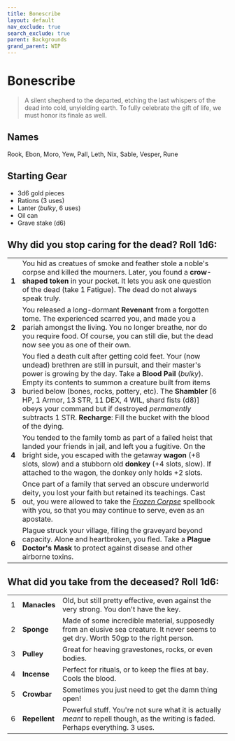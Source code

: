 ```yaml
---
title: Bonescribe
layout: default
nav_exclude: true
search_exclude: true
parent: Backgrounds
grand_parent: WIP
---
```


# Bonescribe

> A silent shepherd to the departed, etching the last whispers of the dead into cold, unyielding earth. To fully celebrate the gift of life, we must honor its finale as well.

## Names
Rook, Ebon, Moro, Yew, Pall, Leth, Nix, Sable, Vesper, Rune

## Starting Gear

- 3d6 gold pieces
- Rations (3 uses)
- Lanter (_bulky_, 6 uses)
- Oil can
- Grave stake (d6)

## Why did you stop caring for the dead? Roll 1d6:

|     |               |                                                                                                                                       |
| --- | ------------- | ------------------------------------------------------------------------------------------------------------------------------------- |
| **1** | You hid as creatues of smoke and feather stole a noble's corpse and killed the mourners. Later, you found a **crow-shaped token** in your pocket. It lets you ask one question of the dead (take 1 Fatigue). The dead do not always speak truly. |
| **2** | You released a long-dormant **Revenant** from a forgotten tome. The experienced scarred you, and made you a pariah amongst the living. You no longer breathe, nor do you require food. Of course, you can still die, but the dead now see you as one of their own. |
| **3** | You fled a death cult after getting cold feet. Your (now undead) brethren are still in pursuit, and their master's power is growing by the day. Take a **Blood Pail** (_bulky_). Empty its contents to summon a creature built from items buried below (bones, rocks, pottery, etc). The **Shambler** [6 HP, 1 Armor, 13 STR, 11 DEX, 4 WIL, shard fists (d8)] obeys your command but if destroyed _permanently_ subtracts 1 STR. **Recharge**: Fill the bucket with the blood of the dying. |
| **4** | You tended to the family tomb as part of a failed heist that landed your friends in jail, and left you a fugitive. On the bright side, you escaped with the getaway **wagon** (+8 slots, slow) and a stubborn old **donkey** (+4 slots, slow). If attached to the wagon, the donkey only holds +2 slots. |
| **5** | Once part of a family that served an obscure underworld deity, you lost your faith but retained its teachings. Cast out, you were allowed to take the  [_Frozen Corpse_](https://cairnrpg.com/resources/more-spellbooks/#frozen-corpse) spellbook with you, so that you may continue to serve, even as an apostate.
| **6** | Plague struck your village, filling the graveyard beyond capacity. Alone and heartbroken, you fled. Take a **Plague Doctor's Mask** to protect against disease and other airborne toxins. |

## What did you take from the deceased? Roll 1d6:

|     |               |                                                                                                                                       |
| --- | ------------- | ------------------------------------------------------------------------------------------------------------------------------------- |
| 1   | **Manacles**  | Old, but still pretty effective, even against the very strong. You don't have the key.                                                |
| 2   | **Sponge**    | Made of some incredible material, supposedly from an elusive sea creature. It never seems to get dry. Worth 50gp to the right person. |
| 3   | **Pulley**    | Great for heaving gravestones, rocks, or even bodies.                                                                                 |
| 4   | **Incense**   | Perfect for rituals, or to keep the flies at bay. Cools the blood.                                                                    |
| 5   | **Crowbar**   | Sometimes you just need to get the damn thing open!                                                                                   |
| 6   | **Repellent** | Powerful stuff. You're not sure what it is actually _meant_ to repell though, as the writing is faded. Perhaps everything. 3 uses.    |


